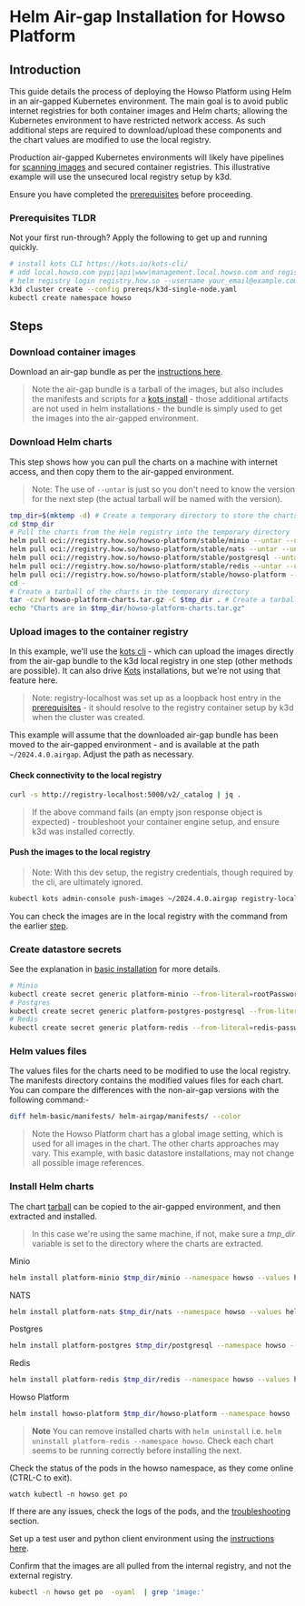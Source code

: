 # Helm Air-gap Installation for Howso Platform

## Introduction

This guide details the process of deploying the Howso Platform using Helm in an air-gapped Kubernetes environment.  The main goal is to avoid public internet registries for both container images and Helm charts; allowing the Kubernetes environment to have restricted network access.  As such additional steps are required to download/upload these components and the chart values are modified to use the local registry.

Production air-gapped Kubernetes environments will likely have pipelines for [scanning images](../container-scanning/README.md) and secured container registries.  This illustrative example will use the unsecured local registry setup by k3d.

Ensure you have completed the [prerequisites](../prereqs/README.md) before proceeding.

### Prerequisites TLDR

Not your first run-through?  Apply the following to get up and running quickly. 
```sh
# install kots CLI https://kots.io/kots-cli/ 
# add local.howso.com pypi|api|www|management.local.howso.com and registry-localhost to /etc/hosts 
# helm registry login registry.how.so --username your_email@example.com --password your_license_id 
k3d cluster create --config prereqs/k3d-single-node.yaml
kubectl create namespace howso
```

## Steps

### Download container images

Download an air-gap bundle as per the [instructions here](../container-images/README.md#download-air-gap-bundle).

> Note the air-gap bundle is a tarball of the images, but also includes the manifests and scripts for a [kots install](../kots-existing-cluster-airgap/README.md) - those additional artifacts are not used in helm installations - the bundle is simply used to get the images into the air-gapped environment.


### Download Helm charts

This step shows how you can pull the charts on a machine with internet access, and then copy them to the air-gapped environment.

> Note: The use of `--untar` is just so you don't need to know the version for the next step (the actual tarball will be named with the version).  

```bash
tmp_dir=$(mktemp -d) # Create a temporary directory to store the charts
cd $tmp_dir
# Pull the charts from the Helm registry into the temporary directory
helm pull oci://registry.how.so/howso-platform/stable/minio --untar --untardir .
helm pull oci://registry.how.so/howso-platform/stable/nats --untar --untardir .
helm pull oci://registry.how.so/howso-platform/stable/postgresql --untar --untardir .
helm pull oci://registry.how.so/howso-platform/stable/redis --untar --untardir .
helm pull oci://registry.how.so/howso-platform/stable/howso-platform --untar --untardir .
cd -
# Create a tarball of the charts in the temporary directory
tar -czvf howso-platform-charts.tar.gz -C $tmp_dir . # Create a tarball of the charts
echo "Charts are in $tmp_dir/howso-platform-charts.tar.gz"
```

### Upload images to the container registry 

In this example, we'll use the [kots cli](https://kots.io/kots-cli/) - which can upload the images directly from the air-gap bundle to the k3d local registry in one step (other methods are possible).  It can also drive [Kots](../kots-existing-cluster/README.md) installations, but we're not using that feature here.

> Note: registry-localhost was set up as a loopback host entry in the [prerequisites](../prereqs/README.md) - it should resolve to the registry container setup by k3d when the cluster was created. 

This example will assume that the downloaded air-gap bundle has been moved to the air-gapped environment - and is available at the path `~/2024.4.0.airgap`.  Adjust the path as necessary.

#### Check connectivity to the local registry

```sh
curl -s http://registry-localhost:5000/v2/_catalog | jq .
```
> If the above command fails (an empty json response object is expected) - troubleshoot your container engine setup, and ensure k3d was installed correctly. 

#### Push the images to the local registry

> Note: With this dev setup, the registry credentials, though required by the cli, are ultimately ignored.

```sh
kubectl kots admin-console push-images ~/2024.4.0.airgap registry-localhost:5000 --registry-username reguser --registry-password pw --namespace howso --skip-registry-check
```

You can check the images are in the local registry with the command from the earlier [step](#check-connectivity-to-the-local-registry).

### Create datastore secrets

See the explanation in [basic installation](../helm-basic/README.md#create-datastore-secrets) for more details.

```sh
# Minio
kubectl create secret generic platform-minio --from-literal=rootPassword="$(openssl rand -base64 20)" --from-literal=rootUser="$(openssl rand -base64 20)" --dry-run=client -o yaml | kubectl -n howso apply -f -
# Postgres
kubectl create secret generic platform-postgres-postgresql --from-literal=postgres-password="$(openssl rand -base64 20)" --dry-run=client -o yaml | kubectl -n howso apply -f -
# Redis
kubectl create secret generic platform-redis --from-literal=redis-password="$(openssl rand -base64 20)" --dry-run=client -o yaml | kubectl -n howso apply -f -
```


### Helm values files

The values files for the charts need to be modified to use the local registry.  The manifests directory contains the modified values files for each chart.  You can compare the differences with the non-air-gap versions with the following command:- 

```sh
diff helm-basic/manifests/ helm-airgap/manifests/ --color
```
> Note the Howso Platform chart has a global image setting, which is used for all images in the chart.  The other charts approaches may vary.  This example, with basic datastore installations, may not change all possible image references.

### Install Helm charts 

The chart [tarball](#download-helm-charts) can be copied to the air-gapped environment, and then extracted and installed.
> In this case we're using the same machine, if not, make sure a _tmp_dir_ variable is set to the directory where the charts are extracted.


Minio
```sh
helm install platform-minio $tmp_dir/minio --namespace howso --values helm-airgap/manifests/minio.yaml --wait
```

NATS
```sh
helm install platform-nats $tmp_dir/nats --namespace howso --values helm-airgap/manifests/nats.yaml --wait
```

Postgres
```sh
helm install platform-postgres $tmp_dir/postgresql --namespace howso --values helm-airgap/manifests/postgres.yaml --wait
```

Redis
```sh
helm install platform-redis $tmp_dir/redis --namespace howso --values helm-airgap/manifests/redis.yaml --wait
```

Howso Platform
```sh
helm install howso-platform $tmp_dir/howso-platform --namespace howso --values helm-airgap/manifests/howso-platform.yaml
```

> **Note** You can remove installed charts with `helm uninstall` i.e. `helm uninstall platform-redis --namespace howso`.  Check each chart seems to be running correctly before installing the next. 

Check the status of the pods in the howso namespace, as they come online (CTRL-C to exit).
```
watch kubectl -n howso get po 
```

If there are any issues, check the logs of the pods, and the [troubleshooting](../common/README.md#troubleshooting) section.

Set up a test user and python client environment using the [instructions here](../common/README.md#login-to-the-howso-platform).

Confirm that the images are all pulled from the internal registry, and not the external registry.
```sh
kubectl -n howso get po  -oyaml  | grep 'image:'
```